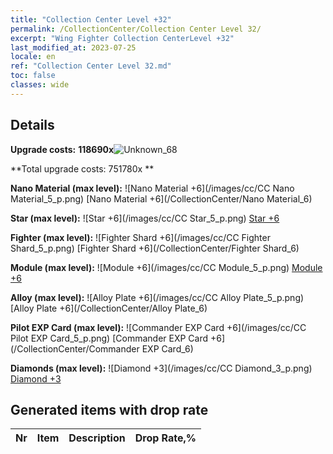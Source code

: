 ```yaml
---
title: "Collection Center Level +32"
permalink: /CollectionCenter/Collection Center Level 32/
excerpt: "Wing Fighter Collection CenterLevel +32"
last_modified_at: 2023-07-25
locale: en
ref: "Collection Center Level 32.md"
toc: false
classes: wide
---
```



## Details

 **Upgrade costs:** **118690x**![Unknown_68](/images/item/bh_img25_p.png)

 **Total upgrade costs: 751780x **

 **Nano Material (max level):** ![Nano Material +6](/images/cc/CC Nano Material_5_p.png) [Nano Material +6](/CollectionCenter/Nano Material_6)

 **Star (max level):** ![Star +6](/images/cc/CC Star_5_p.png) [Star +6](/CollectionCenter/Star_6)

 **Fighter (max level):** ![Fighter Shard +6](/images/cc/CC Fighter Shard_5_p.png) [Fighter Shard +6](/CollectionCenter/Fighter Shard_6)

 **Module (max level):** ![Module +6](/images/cc/CC Module_5_p.png) [Module +6](/CollectionCenter/Module_6)

 **Alloy (max level):** ![Alloy Plate +6](/images/cc/CC Alloy Plate_5_p.png) [Alloy Plate +6](/CollectionCenter/Alloy Plate_6)

 **Pilot EXP Card (max level):** ![Commander EXP Card +6](/images/cc/CC Pilot EXP Card_5_p.png) [Commander EXP Card +6](/CollectionCenter/Commander EXP Card_6)

 **Diamonds (max level):** ![Diamond +3](/images/cc/CC Diamond_3_p.png) [Diamond +3](/CollectionCenter/Diamond_3)

## Generated items with drop rate

  |  Nr |     Item   |    Description   |  Drop Rate,% |
  |:----|:----------:|:-----------------|:-------------|

